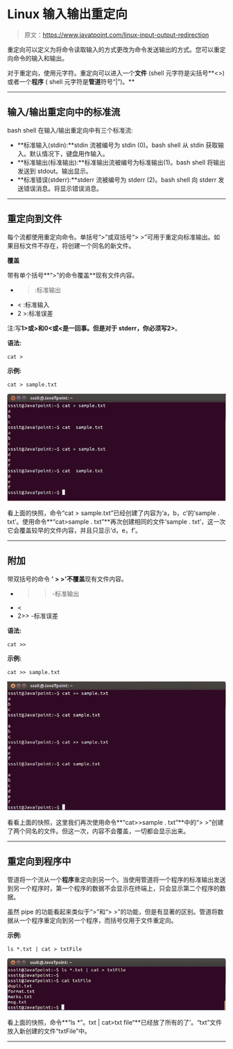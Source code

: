 # Linux 输入输出重定向

> 原文：<https://www.javatpoint.com/linux-input-output-redirection>

重定向可以定义为将命令读取输入的方式更改为命令发送输出的方式。您可以重定向命令的输入和输出。

对于重定向，使用元字符。重定向可以进入一个**文件** (shell 元字符是尖括号**<>)或者一个**程序** ( shell 元字符是**管道**符号“|”)。**

 *** * *

## 输入/输出重定向中的标准流

bash shell 在输入/输出重定向中有三个标准流:

*   **标准输入(stdin):**stdin 流被编号为 stdin (0)。bash shell 从 stdin 获取输入。默认情况下，键盘用作输入。
*   **标准输出(标准输出):**标准输出流被编号为标准输出(1)。bash shell 将输出发送到 stdout。输出显示。
*   **标准错误(stderr):**stderr 流被编号为 stderr (2)。bash shell 向 stderr 发送错误消息。将显示错误消息。

* * *

## 重定向到文件

每个流都使用重定向命令。单括号“>”或双括号“> >”可用于重定向标准输出。如果目标文件不存在，将创建一个同名的新文件。

**覆盖**

带有单个括号**“>”的命令覆盖**现有文件内容。

*   > :标准输出
*   < :标准输入
*   2 >:标准误差

注:写**1>**或**>**和**0<**或**<**是一回事。但是对于 stderr，你必须写**2>**。

**语法:**

```
cat >  
```

**示例:**

```
cat > sample.txt

```

![Linux I/O Redirection1](img/632126e832756b1e69733d32153effc6.png)

看上面的快照，命令“cat > sample.txt”已经创建了内容为‘a，b，c’的‘sample . txt’。使用命令**“cat>sample . txt”**再次创建相同的文件‘sample . txt’，这一次它会覆盖较早的文件内容，并且只显示‘d，e，f’。

* * *

## 附加

带双括号的命令 **' > >'不覆盖**现有文件内容。

*   > >-标准输出
*   <
*   2>> -标准误差

**语法:**

```
cat >>  
```

**示例:**

```
cat >> sample.txt

```

![Linux I/O Redirection2](img/e291505bc964a51ed2a54beeef611e57.png)

看看上面的快照，这里我们再次使用命令**“cat>>sample . txt”**中的“> >”创建了两个同名的文件。但这一次，内容不会覆盖，一切都会显示出来。

* * *

## 重定向到程序中

管道将一个流从一个**程序**重定向到另一个。当使用管道将一个程序的标准输出发送到另一个程序时，第一个程序的数据不会显示在终端上，只会显示第二个程序的数据。

虽然 pipe 的功能看起来类似于“>”和“> >”的功能，但是有显著的区别。管道将数据从一个程序重定向到另一个程序，而括号仅用于文件重定向。

**示例:**

```
ls *.txt | cat > txtFile

```

![Linux I/O Redirection3](img/8bb240be2ea360a0bec4c75d8784d96c.png)

看上面的快照，命令**“ls *”。txt | cat>txt file“**已经放了所有的了’。“txt”文件放入新创建的文件“txtFile”中。

* * ***